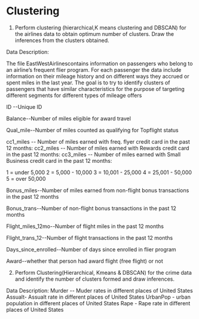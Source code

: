 # Clustering
1) Perform clustering (hierarchical,K means clustering and DBSCAN) for the airlines data to obtain optimum number of clusters. 
Draw the inferences from the clusters obtained.

Data Description:
 
The file EastWestAirlinescontains information on passengers who belong to an airline’s frequent flier program. For each passenger the data include information on their mileage history and on different ways they accrued or spent miles in the last year. The goal is to try to identify clusters of passengers that have similar characteristics for the purpose of targeting different segments for different types of mileage offers

ID --Unique ID

Balance--Number of miles eligible for award travel

Qual_mile--Number of miles counted as qualifying for Topflight status

cc1_miles -- Number of miles earned with freq. flyer credit card in the past 12 months:
cc2_miles -- Number of miles earned with Rewards credit card in the past 12 months:
cc3_miles -- Number of miles earned with Small Business credit card in the past 12 months:

1 = under 5,000
2 = 5,000 - 10,000
3 = 10,001 - 25,000
4 = 25,001 - 50,000
5 = over 50,000

Bonus_miles--Number of miles earned from non-flight bonus transactions in the past 12 months

Bonus_trans--Number of non-flight bonus transactions in the past 12 months

Flight_miles_12mo--Number of flight miles in the past 12 months

Flight_trans_12--Number of flight transactions in the past 12 months

Days_since_enrolled--Number of days since enrolled in flier program

Award--whether that person had award flight (free flight) or not

2) Perform Clustering(Hierarchical, Kmeans & DBSCAN) for the crime data and identify the number of clusters formed and draw inferences.

Data Description:
Murder -- Muder rates in different places of United States
Assualt- Assualt rate in different places of United States
UrbanPop - urban population in different places of United States
Rape - Rape rate in different places of United States


 
